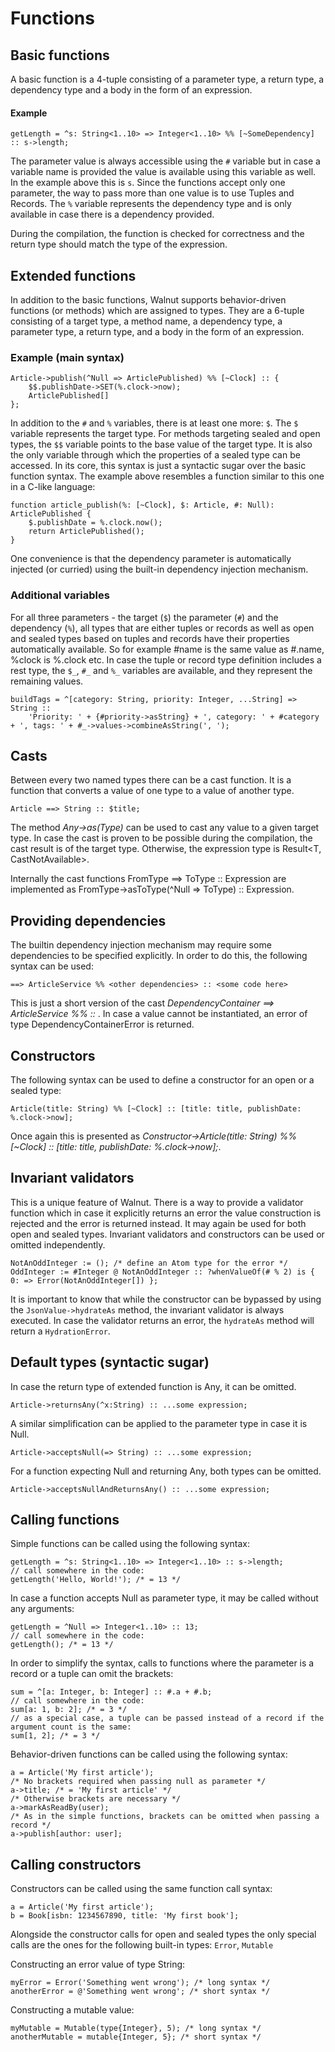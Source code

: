 # Functions

## Basic functions
A basic function is a 4-tuple consisting of a parameter type, a return type, a dependency type and a body in the form of an expression. 

#### Example
```walnut
getLength = ^s: String<1..10> => Integer<1..10> %% [~SomeDependency] :: s->length;
```
The parameter value is always accessible using the `#` variable but in case a variable name is provided
the value is available using this variable as well. In the example above this is `s`. 
Since the functions accept only one parameter, the way to pass more than one value is to use Tuples and Records.
The `%` variable represents the dependency type and is only available in case there is a dependency provided. 

During the compilation, the function is checked for correctness and the return type should match the type of the expression.

## Extended functions
In addition to the basic functions, Walnut supports behavior-driven functions (or methods) which are assigned to types.
They are a 6-tuple consisting of a target type, a method name, a dependency type, a parameter type, a return type,
and a body in the form of an expression.

### Example (main syntax)
```walnut
Article->publish(^Null => ArticlePublished) %% [~Clock] :: {
    $$.publishDate->SET(%.clock->now);
    ArticlePublished[]
};
```
In addition to the `#` and `%` variables, there is at least one more: `$`. The `$` variable represents the target type.
For methods targeting sealed and open types, the `$$` variable points to the base value of the target type.
It is also the only variable through which the properties of a sealed type can be accessed.
In its core, this syntax is just a syntactic sugar over the basic function syntax. The example above resembles a 
function similar to this one in a C-like language:
```
function article_publish(%: [~Clock], $: Article, #: Null): ArticlePublished {
    $.publishDate = %.clock.now();
    return ArticlePublished();
}
```
One convenience is that the dependency parameter is automatically injected (or curried) using the built-in dependency injection mechanism.

### Additional variables
For all three parameters - the target (`$`) the parameter (`#`) and the dependency (`%`), all types that are 
either tuples or records as well as open and sealed types based on tuples and records have their properties automatically
available. So for example #name is the same value as #.name, %clock is %.clock etc. In case the tuple or record type
definition includes a rest type, the `$_`, `#_` and `%_` variables are available, and they represent the remaining values.
```walnut
buildTags = ^[category: String, priority: Integer, ...String] => String :: 
    'Priority: ' + {#priority->asString} + ', category: ' + #category + ', tags: ' + #_->values->combineAsString(', ');
```

## Casts
Between every two named types there can be a cast function. It is a function that converts a value of one type to a value of another type.
```walnut
Article ==> String :: $title;  
```

The method *Any->as(Type)* can be used to cast any value to a given target type. In case the cast is proven to be possible
during the compilation, the cast result is of the target type. Otherwise, the expression type is Result<T, CastNotAvailable>.

Internally the cast functions FromType ==> ToType :: Expression are implemented as FromType->asToType(^Null => ToType) :: Expression.

## Providing dependencies
The builtin dependency injection mechanism may require some dependencies to be specified explicitly. In order to do this,
the following syntax can be used:
```walnut
==> ArticleService %% <other dependencies> :: <some code here>
```
This is just a short version of the cast *DependencyContainer ==> ArticleService %% <other dependencies> :: <some code here>*.
In case a value cannot be instantiated, an error of type DependencyContainerError is returned.

## Constructors
The following syntax can be used to define a constructor for an open or a sealed type:
```
Article(title: String) %% [~Clock] :: [title: title, publishDate: %.clock->now];
```
Once again this is presented as *Constructor->Article(title: String) %% [~Clock] :: [title: title, publishDate: %.clock->now];*.

## Invariant validators
This is a unique feature of Walnut. There is a way to provide a validator function which in case it explicitly returns an 
error the value construction is rejected and the error is returned instead. It may again be used for both open and sealed types.
Invariant validators and constructors can be used or omitted independently.
```walnut
NotAnOddInteger := (); /* define an Atom type for the error */
OddInteger := #Integer @ NotAnOddInteger :: ?whenValueOf(# % 2) is { 0: => Error(NotAnOddInteger[]) };
```
It is important to know that while the constructor can be bypassed by using the `JsonValue->hydrateAs` method, 
the invariant validator is always executed. In case the validator returns an error, the `hydrateAs` method will return a `HydrationError`.

## Default types (syntactic sugar)
In case the return type of extended function is Any, it can be omitted.
```walnut
Article->returnsAny(^x:String) :: ...some expression;
```
A similar simplification can be applied to the parameter type in case it is Null.
```walnut
Article->acceptsNull(=> String) :: ...some expression;
```

For a function expecting Null and returning Any, both types can be omitted.
```walnut
Article->acceptsNullAndReturnsAny() :: ...some expression;
```

## Calling functions
Simple functions can be called using the following syntax:
```walnut
getLength = ^s: String<1..10> => Integer<1..10> :: s->length;
// call somewhere in the code:
getLength('Hello, World!'); /* = 13 */
```
In case a function accepts Null as parameter type, it may be called without any arguments:
```walnut
getLength = ^Null => Integer<1..10> :: 13;
// call somewhere in the code:
getLength(); /* = 13 */
```
In order to simplify the syntax, calls to functions where the parameter is a record or a tuple can omit the brackets:
```walnut
sum = ^[a: Integer, b: Integer] :: #.a + #.b;
// call somewhere in the code:
sum[a: 1, b: 2]; /* = 3 */
// as a special case, a tuple can be passed instead of a record if the argument count is the same:
sum[1, 2]; /* = 3 */
```

Behavior-driven functions can be called using the following syntax:
```walnut
a = Article('My first article');
/* No brackets required when passing null as parameter */
a->title; /* = 'My first article' */
/* Otherwise brackets are necessary */
a->markAsReadBy(user);
/* As in the simple functions, brackets can be omitted when passing a record */
a->publish[author: user];
```

## Calling constructors
Constructors can be called using the same function call syntax:
```walnut
a = Article('My first article');
b = Book[isbn: 1234567890, title: 'My first book'];
```
Alongside the constructor calls for open and sealed types the only special calls are the ones for the following 
built-in types: `Error`, `Mutable`

Constructing an error value of type String:
```walnut
myError = Error('Something went wrong'); /* long syntax */
anotherError = @'Something went wrong'; /* short syntax */
```
Constructing a mutable value:
```walnut
myMutable = Mutable(type{Integer}, 5); /* long syntax */
anotherMutable = mutable{Integer, 5}; /* short syntax */
```